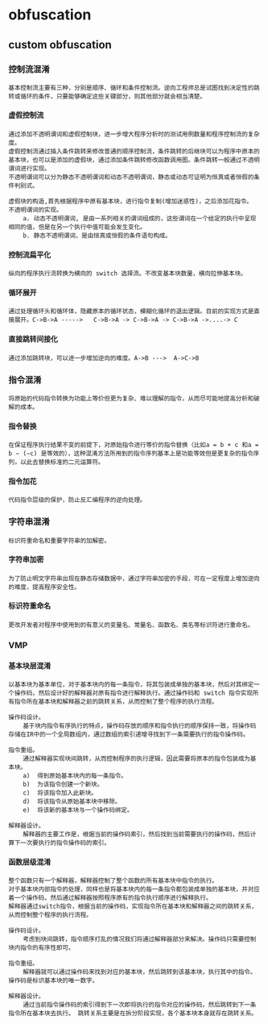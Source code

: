 # obfuscation
## custom obfuscation
### 控制流混淆
	基本控制流主要有三种，分别是顺序、循环和条件控制流。逆向工程师总是试图找到决定性的跳转或循环的条件，只要能够确定这些关键部分，则其他部分就会相当清楚。
#### 虚假控制流
	通过添加不透明谓词和虚假控制块，进一步增大程序分析时的测试用例数量和程序控制流的复杂度。
	虚假控制流通过插入条件跳转来修改普通的顺序控制流，条件跳转的后继块可以为程序中原本的基本块，也可以是添加的虚假块，通过添加条件跳转修改函数调用图。条件跳转一般通过不透明谓词进行实现。
	不透明谓词可以分为静态不透明谓词和动态不透明谓词，静态或动态可证明为恒真或者恒假的条件判别式。
	
	虚假块的构造,首先根据程序中原有基本块，进行指令复制(增加迷惑性)，之后添加花指令。
	不透明谓词的实现。
		a. 动态不透明谓词, 是由一系列相关的谓词组成的，这些谓词在一个给定的执行中呈现相同的值，但是在另一个执行中值可能会发生变化。
		b. 静态不透明谓词，是由恒真或恒假的条件语句构成。
#### 控制流扁平化
	纵向的程序执行流转换为横向的 switch 选择流。不改变基本块数量，横向拉伸基本块。
#### 循环展开
	通过处理循环头和循环体，隐藏原本的循环状态，模糊化循环的退出逻辑。目前的实现方式是直接展开。C->B->A ----->   C->B->A -> C->B->A -> C->B->A ->....-> C
#### 直接跳转间接化
	通过添加跳转块，可以进一步增加逆向的难度。A->B --->  A->C->B
### 指令混淆
	将原始的代码指令转换为功能上等价但更为复杂、难以理解的指令，从而尽可能地提高分析和破解的成本。
#### 指令替换
	在保证程序执行结果不变的前提下，对原始指令进行等价的指令替换（比如a = b + c 和a = b − (−c) 是等效的），这种混淆方法所用到的指令序列基本上是功能等效但是更复杂的指令序列，以此去替换标准的二元运算符。
#### 指令加花
	代码指令层级的保护，防止反汇编程序的逆向处理。
### 字符串混淆
	标识符重命名和重要字符串的加解密。
#### 字符串加密
	为了防止明文字符串出现在静态存储数据中，通过字符串加密的手段，可在一定程度上增加逆向的难度，提高程序安全性。
#### 标识符重命名
	更改开发者对程序中使用到的有意义的变量名、常量名、函数名、类名等标识符进行重命名。
### VMP
#### 基本块层混淆
	以基本块为基本单位，对于基本块内的每一条指令，将其包装成单独的基本块，然后对其绑定一个操作码，然后设计好的解释器对原有指令进行解释执行。通过操作码和 switch 指令实现所有指令所在基本块和解释器之前的跳转关系，从而控制了整个程序的执行流程。
	
	操作码设计。
		基于块内指令有序执行的特点，操作码存放的顺序和指令执行的顺序保持一致，将操作码存储在IR中的一个全局数组内，通过数组的索引递增寻找到下一条需要执行的指令操作码。
		
	指令重组。
		通过解释器实现块间跳转，从而控制程序的执行逻辑，因此需要将原本的指令包装成为基本块。
		a)	得到原始基本块内的每一条指令。
		b)	为该指令创建一个新块。
		c)	将该指令加入此新块。
		d)	将该指令从原始基本块中移除。
		e)	将该新的基本块与一个操作码绑定。
		
	解释器设计。
		解释器的主要工作是，根据当前的操作码索引，然后找到当前需要执行的操作码，然后计算下一次要执行的指令操作码的索引。
#### 函数层级混淆
	整个函数只有一个解释器，解释器控制了整个函数的所有基本块中指令的执行。
	对于基本块内部指令的处理，同样也是将基本块内的每一条指令都包装成单独的基本块，并对应着一个操作码，然后通过解释器按照程序原有的指令执行顺序进行解释执行。
	解释器通过switch指令，根据当前的操作码，实现指令所在基本块和解释器之间的跳转关系，从而控制整个程序的执行流程。
	
	操作码设计。
		考虑到块间跳转，指令顺序打乱的情况我们将通过解释器部分来解决。操作码只需要控制块内指令的有序性即可。
			
	指令重组。
		解释器就可以通过操作码来找到对应的基本块，然后跳转到该基本块，执行其中的指令。操作码是标识基本块的唯一数字。
		
	解释器设计。
		通过当前指令操作码的索引得到下一次即将执行的指令对应的操作码，然后跳转到下一条指令所在基本块去执行。 跳转关系主要是在拆分阶段实现，各个基本块本身就存在跳转关系。
